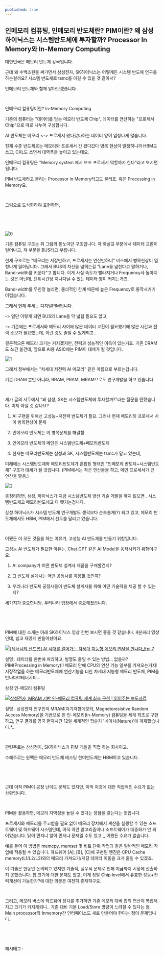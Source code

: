 ```yaml
---
published: true
---
```

## 인메모리 컴퓨팅, 인메모리 반도체란? PIM이란? 왜 삼성 하이닉스는 시스템반도체에 투자할까? Processor In Memory와 In-Memory Computing

대한민국은 메모리 반도체 강국입니다.

근데 왜 수백조원을 써가면서 삼성전자, SK하이닉스는 어떻게든 시스템 반도체 연구를 하는걸까요? 시스템 반도체로 tsmc를 이길 수 있을 것 같아서?

인메모리 반도체와 함께 알아보겠습니다.

​

인메모리 컴퓨팅이란? In-Memory Computing

기존의 컴퓨터는 "데이터를 담는 메모리 반도체 Chip", 데이터를 연산하는 "프로세서 Chip"으로 따로 나누어 구성합니다.

AI 반도체는 메모리 <-> 프로세서 왔다갔다하는 데이터 양이 엄청나게 많습니다.

현재 수준 반도체로는 메모리와 프로세서 간 왔다갔다 병목 현상이 발생하니까 HBM도 쓰고, CXL도 쓰면서 대역폭을 높이고 있는데요.

인메모리 컴퓨팅은 "Memory system 에서 보조 프로세서 역할까지 한다"라고 보시면 됩니다.

PIM 반도체라고 불리는 Processor in Memory라고도 불리죠. 혹은 Processing in Memory요.

​

그림으로 도식화하여 표현하면,

​

​

![0](/asset/img/223292963243/0.png)

기존 컴퓨팅 구조는 위 그림의 폰노이만 구조입니다. 저 화살표 부분에서 데이터 교환이 일어나고, 저 부분을 BUS라고 부릅니다.

현재 구조로는 "메모리는 저장만하고, 프로세서는 연산만하니" 버스에서 병목현상이 엄청나게 일어납니다. 그래서 BUS의 차선을 넓히는걸 "Lane을 넓힌다고 말하거나, Band-width를 키운다"고 합니다. 이게 사실 속도가 빨라지거나 Frequency사 높아지는 것은 아닌데, 단위시간당 지나다닐 수 있는 데이터 양이 커지는거죠.

Band-width를 무한정 늘리면, 물리적인 한계 때문에 높은 Frequency로 동작시키기 어렵습니다.

그래서 현재 추세는 디지털PIM입니다. 

-> 일단 이렇게 되면 BUS의 Lane을 막 넓힙 필요도 없고,

-> 기존에는 프로세서와 메모리 사이에 많은 데이터 교환이 필요했기에 많은 시간과 전력 소모가 필요했는데, 이런 것도 줄일 수 있게되고..

결론적으론 메모리 크기는 커지겠지만, 전력과 성능적인 이득이 있는거죠. 기존 DRAM도 쓰긴 쓸건데, 앞으로 AI용 ASIC에는 PIM이 대세가 될 것입니다.

![1](/asset/img/223292963243/1.png)

그래서 정부에서는 "차세대 저전력 AI 메모리" 같은 이름으로 부르는겁니다.

기존 DRAM 뿐만 아니라, RRAM, PRAM, MRAM으로도 연구개발을 하고 있습니다.

​

제가 글의 서두에서 "왜 삼성, SK는 시스템반도체에 투자할까?"라는 질문을 던졌습니다. 이제 아실 것 같나요?

1) AI 구현을 위해선 고성능+저전력 반도체가 필요. 그러나 현재 메모리와 프로세서 사이 병목현상이 문제

2) 인메모리 반도체는 이 병목문제를 해결함

3) 인메모리 반도체의 메인은 시스템반도체+메모리반도체

4) 현재는 메모리반도체는 삼성과 SK, 시스템반도체는 tsmc가 맡고 있는데,

미래에는 시스템반도체와 메모리반도체가 혼합된 형태인 "인메모리 반도체+시스템반도체" 구조가 대세가 될 것입니다. (PIM에서는 작은 연산들을 하고, 메인 프로세서가 큰 연산을 맡음.)

![2](/asset/img/223292963243/2.png)

총정리하면,  삼성, 하이닉스가 지금 시스템반도체 양산 기술 개발을 하지 않으면.. 시스템반도체고 메모리반도체고 다 뺏기는겁니다.

삼성 하이닉스가 시스템 반도체 연구개발도 생각보다 순조롭게(?) 되고 있고, 메모리 반도체에서도 HBM, PIM에서 선두를 달리고 있습니다.

​

어쨌든 이 모든 것들을 하는 이유가, 고성능 AI 반도체를 만들기 위함입니다.

고성능 AI 반도체가 필요한 이유는, Chat GPT 같은 AI Model을 동작시키기 위함이구요.

1) AI company가 어떤 반도체 설계사 제품을 구매할건지?

2) 그 반도체 설계사는 어떤 공정사를 이용할 것인지?

3) 우리나라 반도체 공정사들이 반도체 설계사를 위해 어떤 기술력을 제공 할 수 있는지?

세가지가 중요합니당. 우리나라 입장에서 중요해졌습니다.

​

​

PIM에 대한 소개는 아래 SK하이닉스 영상 한번 보시면 좋을 것 같습니다. 4분짜리 영상인데, 쉽고 재밌게 만들어놨어요.

[![[테너시티 신드롬] AI 시대를 열어가는 차세대 지능형 메모리 PIM을 만나다_Epi 7](https://i.ytimg.com/vi/rvLJqF-GL4E/hqdefault.jpg)](https://youtu.be/rvLJqF-GL4E?si=-BXwixslKNK4BtoO)

설명 : 데이터를 한번에 처리하고, 발열도 줄일 수 있는 방법... 없을까? PIM(Processing in Memory)!! 메모리 안에 CPU의 연산 기능 일부를 가져오는거지! 저장작업을 하는 메모리반도체에 연산기능을 더한 차세대 지능형 메모리 반도체, PIM을 만나다!#테너시티...

삼성 인-메모리 컴퓨팅

[![삼성전자, MRAM 기반 인-메모리 컴퓨팅 세계 최초 구현 | 읽어주는 보도자료](https://i.ytimg.com/vi/mxMBakcH-tU/hqdefault.jpg)](https://youtu.be/mxMBakcH-tU?si=66SNukl39YQ00QzW)

설명 : 삼성전자 연구진이 MRAM(자기저항메모리, Magnetoresistive Random Access Memory)을 기반으로 한 인-메모리(In-Memory) 컴퓨팅을 세계 최초로 구현하고, 연구 결과를 영국 현지시간 12일 세계적인 학술지 '네이처(Nature)'에 게재했습니다.*...

​

관련주로는 삼성전자, SK하이닉스가 PIM 개발을 직접 하는 회사이고,

수혜주로는 원팩은 메모리 반도체 테스팅 한미반도체는 HBM하고 있습니다.

​

​

근데 아직 PIM이 공정 난이도 문제도 있지만, 아직 이것에 대한 직접적인 수요가 없는 상황입니다.

​

PIM을 활용하면, 메모리 지역성을 높일 수 있다는 장점을 갖는다는 뜻입니다.

프로세서와 메모리를 주고받을 필요 없이 메모리 장치에서 계산을 실행할 수 있는 소프트웨어 및 하드웨어 시스템인데, 아직 이런 알고리즘이나 소프트웨어가 대중화가 안 되어있습니다. 닭이 먼저냐 알이 먼저냐 문제일 수도 있고,,, 어쨌든 수요가 없습니다.

예를 들어 이 방법은 memcpy, memset 및 비트 단위 작업과 같은 일반적인 메모리 작업에 적용될 수 있습니다. 하드웨어 [A], [B], [C]에 구현된 엔진은 CPU Cache memory(L1/L2/L3)와의 메모리 가져오기/저장 데이터 이동을 크게 줄일 수 있겠죠.

이 기술은 한동안 논의되고 있지만 기술적, 실무적 문제로 인해 지금까지 시장에 진출하지 못했습니다. 칩 크기에 대한 문제도 있고, 이게 정말 Chip level에서 유효한 성능+전력개선이 가능한가?에 대한 의문은 여전히 존재하구요.

​

그리고, 메모리 버스에 하드웨어 장치를 추가하면 기존 메모리 대비 칩의 연산이 복잡해지고 크기가 커지게되니.. 기존 대비 기본 Load/Store 명령이 느려질 수 있다는 점, Main processor와 Inmemory간 인터페이스도 새로 만들어야 한다는 점이 문제입니다.

​

​

 해시태그 : 